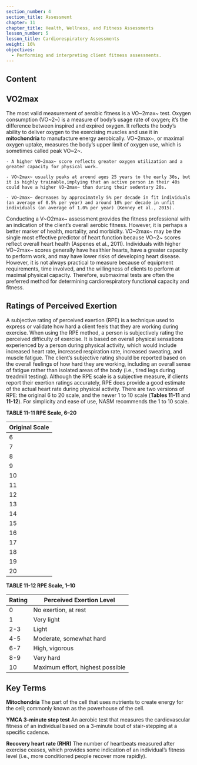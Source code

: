 ```yaml
---
section_number: 4
section_title: Assessment
chapter: 11
chapter_title: Health, Wellness, and Fitness Assessments
lesson_number: 5
lesson_title: Cardiorespiratory Assessments
weight: 16%
objectives:
  - Performing and interpreting client fitness assessments.
---
```


## Content
## VO2max

The most valid measurement of aerobic fitness is a VO~2max~ test. Oxygen consumption (VO~2~) is a measure of body’s usage rate of oxygen; it’s the difference between inspired and expired oxygen. It reflects the body’s ability to deliver oxygen to the exercising muscles and use it in **mitochondria** to manufacture energy aerobically. VO~2max~, or maximal oxygen uptake, measures the body’s upper limit of oxygen use, which is sometimes called peak VO~2~.

	- A higher VO~2max~ score reflects greater oxygen utilization and a greater capacity for physical work.

	- VO~2max~ usually peaks at around ages 25 years to the early 30s, but it is highly trainable,implying that an active person in their 40s could have a higher VO~2max~ than during their sedentary 20s.

	- VO~2max~ decreases by approximately 5% per decade in fit individuals (an average of 0.5% per year) and around 10% per decade in unfit individuals (an average of 1.0% per year) (Kenney et al., 2015).

Conducting a V~O2max~ assessment provides the fitness professional with an indication of the client’s overall aerobic fitness. However, it is perhaps a better marker of health, mortality, and morbidity. VO~2max~ may be the single most effective predictor of heart function because VO~2~ scores reflect overall heart health (Aspenes et al., 2011). Individuals with higher VO~2max~ scores generally have healthier hearts, have a greater capacity to perform work, and may have lower risks of developing heart disease. However, it is not always practical to measure because of equipment requirements, time involved, and the willingness of clients to perform at maximal physical capacity. Therefore, submaximal tests are often the preferred method for determining cardiorespiratory functional capacity and fitness.

## Ratings of Perceived Exertion

A subjective rating of perceived exertion (RPE) is a technique used to express or validate how hard a client feels that they are working during exercise. When using the RPE method, a person is subjectively rating the perceived difficulty of exercise. It is based on overall physical sensations experienced by a person during physical activity, which would include increased heart rate, increased respiration rate, increased sweating, and muscle fatigue. The client’s subjective rating should be reported based on the overall feelings of how hard they are working, including an overall sense of fatigue rather than isolated areas of the body (i.e., tired legs during treadmill testing). Although the RPE scale is a subjective measure, if clients report their exertion ratings accurately, RPE does provide a good estimate of the actual heart rate during physical activity. There are two versions of RPE: the original 6 to 20 scale, and the newer 1 to 10 scale (**Tables 11-11** and **11-12**). For simplicity and ease of use, NASM recommends the 1 to 10 scale.

**TABLE 11-11  RPE Scale, 6–20**

| Original Scale |
|---|
| 6 |  |
| 7 | Very, very light |
| 8 |  |
| 9 | Very light |
| 10 |  |
| 11 | Fairly light |
| 12 |  |
| 13 | Somewhat hard |
| 14 |  |
| 15 | Hard |
| 16 |  |
| 17 | Very hard |
| 18 |  |
| 19 | Very, very hard |
| 20 |  |

**TABLE 11-12  RPE Scale, 1–10**

| Rating | Perceived Exertion Level |
|---|---|
| 0 | No exertion, at rest |
| 1 | Very light |
| 2-3 | Light |
| 4-5 | Moderate, somewhat hard |
| 6-7 | High, vigorous |
| 8-9 | Very hard |
| 10 | Maximum effort, highest possible |

## Key Terms

**Mitochondria**
The part of the cell that uses nutrients to create energy for the cell; commonly known as the powerhouse of the cell.

**YMCA 3-minute step test**
An aerobic test that measures the cardiovascular fitness of an individual based on a 3-minute bout of stair-stepping at a specific cadence.

**Recovery heart rate (RHR)**
The number of heartbeats measured after exercise ceases, which provides some indication of an individual’s fitness level (i.e., more conditioned people recover more rapidly).